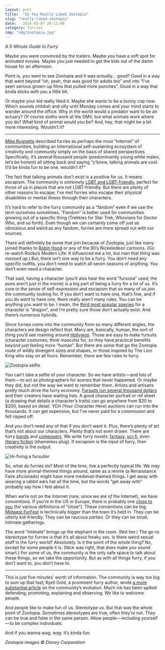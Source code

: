 ```yaml
---
layout: post
title:  "So You Really Liked Zootopia"
slug: "really-liked-zootopia"
date:   2016-03-07 20:11:00
category: furries
img: "img/zootopia.jpg"
---
```


*A 5-Minute Guide to Furry*

Maybe you were convinced by the trailers. Maybe you have a soft spot for animated movies. Maybe you just needed to get the kids out of the damn house for an afternoon.

Point is, you went to see Zootopia and it was actually… good? Good in a way that went beyond “oh, yeah, that was good for adults too” and into “I’ve seen serious grown-up films that pulled more punches”. Good in a way that kinda sticks with you a little bit.

Or maybe your kid really liked it. Maybe she wants to be a bunny cop now. Which sounds childish and silly until Monday comes and your mind starts to wander around the office. Why in the world would a predator want to be an actuary? Of course sloths work at the DMV, but what animals work where you do? What kind of animal would you be? And, hey, that might be a bit more interesting. Wouldn’t it?

---

[Mike Rugnetta](https://www.youtube.com/watch?v=-D9Xq3Xr8aE) described furries as perhaps the most “Internet” of communities, building an international self-sustaining ecosystem of creativity and community simply on the basis of shared perspectives. Specifically, it’s several thousand people (predominantly young white males, let’s be honest) all sitting back and saying “y’know, talking animals are cool. It’d be kinda fun to be one, wouldn’t it?”

The fact that talking animals don’t exist is a positive for us. It means escapism. The community is *extremely* [LGBT and LGBT-friendly](http://vis.adjectivespecies.com/furrysurvey/overview/), perfect for those of us in places that are *not* LGBT-friendly. But there are plenty of other reasons to escape; I’ve met furries who escape their physical disabilities or mental illness through their characters.

It’s hard to refer to the furry community as a “fandom” even if we use the term ourselves sometimes. “Fandom” is better used for communities growing out of a specific thing (Trekkies for Star Trek, Whovians for Doctor Who, and so forth). Even though we can certainly come off just as obnoxious and weird as any fandom, furries are more spread out with our sources.

There will definitely be some that join because of Zootopia, just like many joined thanks to [Robin Hood](http://www.imdb.com/title/tt0070608/) or any of the 90’s Nickelodeon cartoons. (Go re-watch Rocko’s Modern Life. It influenced me a lot, but man that thing was *messed up.*) But, there isn’t one way to be a furry. You don’t need any specific outfits, you don’t need to watch all seven seasons of anything. You don’t even need a character.

That said, having a character (you’ll also hear the word “fursona” used; the puns aren’t just in the movie) is a big part of being a furry for a lot of us. It’s core to the sense of self-expression and escapism that so many of us join the community looking for. If you don’t want to have one, that’s fine, and if you do want to have one, there really aren’t many rules. You can be anything you want to be. I mean, the [third most popular species](http://vis.adjectivespecies.com/species-popularity/) for a character is “dragon”, and I’m pretty sure those don’t actually exist. And there’s numerous hybrids.

Since furries come into the community from so many different angles, the characters we design reflect that. Many are, basically, human, the sort of thing you’d see roaming around [Hollywoo](http://bojackhorseman.wikia.com/wiki/Hollywoo). Those are easy to make fursuits (character costumes; think mascots) for, so they have practical benefits beyond just feeling more “human”. But there are some that go the Zootopia route of wildly divergent sizes and shapes, or those inspired by The Lion King who stay on all fours. Remember, there are few rules to furry.

<img src="{{ site.url }}/img/zootwo.jpg" alt="Zootopia selfie" class="u-max-full-width 📷" />

You can’t take a selfie of your character. So we have artists — and lots of them — to act as photographers for scenes that never happened. Or maybe they did, but not the way we want to remember them. Artists and artisans pretty much drive the furry economy. [Fursuits run several thousand dollars](http://www.bncreationcostumes.com/) and their creators have waiting lists. A good character portrait or ref sheet (a drawing that details a character’s traits) can go anywhere from $20 to $200, based on detail. YCH (Your Character Here) auctions can run into the thousands. It can get expensive, but I’ve never paid for a commission and felt ripped off.

And you don’t need any of that if you don’t want it. Plus, there’s plenty of art that’s not about our characters. Plenty that’s not even drawn. There are furry [bands](http://lookleft.us/) and [composers](http://www.foxamoore.com/). We write furry novels: [fantasy](http://baddogbooks.com/?product=off-the-beaten-path), [sci-fi](http://amzn.to/21SGXdl), even [literary fiction](http://amzn.to/1nrvAGg) (shameless plug). If escapism is the input of furry, then creativity is the output.

<img src="{{ site.url }}/img/rainfurrest.jpg" alt="Hi-fiving a fursuiter" class="u-max-full-width 📷" />

So, what do furries do? Most of the time, live a perfectly typical life. We may have more animal-themed things around, same as a rennie (a Renaissance Faire aficionado) might have more medieval-themed things. I get away with wearing a rabbit ears hat all the time, but the words “get away with” probably say how I feel about it.

When we’re not on the Internet (rare, since we are *of* the Internet), we have conventions. If you’re in the US or Europe, there is probably one [close to you](http://en.wikifur.com/FurryConventionMap.html) (for various definitions of “close”). These conventions can be big; [Midwest FurFest](https://www.furfest.org/) is technically bigger than the town it’s held in. They can be utterly kid-friendly. They can be raucous parties. Or they can be small, intimate gatherings.

The word “intimate” brings up the elephant in the room. (Not her.) The go-to stereotype for furries is that it’s all about freaky sex. Is there weird sexual stuff in the furry world? Absolutely. Is it the point of the whole thing? No, except for some people it is. (Nick was right, that does make you sound smart.) For some of us, the community is the only safe space to talk about these things, so we take the opportunity. But as with all things furry, if you don’t want to, you don’t have to.

---

This is just five minutes’ worth of information. The community is way too big to sum up that fast; Kyell Gold, a prominent furry author, wrote [a more substantial article](http://uncannymagazine.com/article/furry-fandom/) on the community’s evolution. Much ink has been spilled defending, promoting, explaining and observing. We like to welcome people.

And people like to make fun of us. Stereotype us. But that was the whole point of Zootopia. Sometimes stereotypes are true, often they’re not. They can be true and false in the same person. Allow people — including yourself — to be complex individuals.

And if you wanna wag, wag. It’s kinda fun.

*Zootopia images © Disney Corporation*
